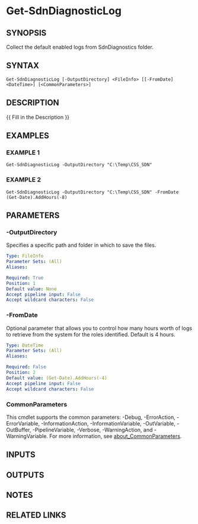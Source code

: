 # Get-SdnDiagnosticLog

## SYNOPSIS
Collect the default enabled logs from SdnDiagnostics folder.

## SYNTAX

```
Get-SdnDiagnosticLog [-OutputDirectory] <FileInfo> [[-FromDate] <DateTime>] [<CommonParameters>]
```

## DESCRIPTION
{{ Fill in the Description }}

## EXAMPLES

### EXAMPLE 1
```
Get-SdnDiagnosticLog -OutputDirectory "C:\Temp\CSS_SDN"
```

### EXAMPLE 2
```
Get-SdnDiagnosticLog -OutputDirectory "C:\Temp\CSS_SDN" -FromDate (Get-Date).AddHours(-8)
```

## PARAMETERS

### -OutputDirectory
Specifies a specific path and folder in which to save the files.

```yaml
Type: FileInfo
Parameter Sets: (All)
Aliases:

Required: True
Position: 1
Default value: None
Accept pipeline input: False
Accept wildcard characters: False
```

### -FromDate
Optional parameter that allows you to control how many hours worth of logs to retrieve from the system for the roles identified.
Default is 4 hours.

```yaml
Type: DateTime
Parameter Sets: (All)
Aliases:

Required: False
Position: 2
Default value: (Get-Date).AddHours(-4)
Accept pipeline input: False
Accept wildcard characters: False
```

### CommonParameters
This cmdlet supports the common parameters: -Debug, -ErrorAction, -ErrorVariable, -InformationAction, -InformationVariable, -OutVariable, -OutBuffer, -PipelineVariable, -Verbose, -WarningAction, and -WarningVariable. For more information, see [about_CommonParameters](http://go.microsoft.com/fwlink/?LinkID=113216).

## INPUTS

## OUTPUTS

## NOTES

## RELATED LINKS
